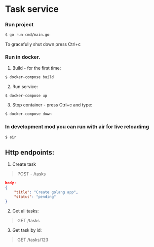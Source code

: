 # Task service

### Run project
```bash
$ go run cmd/main.go
```

To gracefully shut down press Ctrl+c

### Run in docker.
1. Build - for the first time:
```bash
$ docker-compose build
```

2. Run service:
```bash
$ docker-compose up
```

3. Stop container - press Ctrl+c and type:
```bash
$ docker-compose down
```

### In development mod you can run with air for live reloadimg

```bash
$ air
```

## Http endpoints:
1. Create task
> POST - /tasks
```json
body:
{
    "title": "Create golang app",
    "status": "pending"
}
```

2. Get all tasks:
> GET /tasks

3. Get task by id:
> GET /tasks/123
